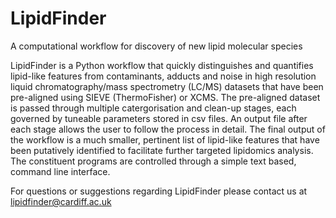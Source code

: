 # LipidFinder
A computational workflow for discovery of new lipid molecular species

LipidFinder is a Python workflow that quickly distinguishes and quantifies lipid-like features from contaminants, adducts and noise in high resolution liquid chromatography/mass spectrometry (LC/MS) datasets that have been pre-aligned using SIEVE (ThermoFisher) or XCMS. The pre-aligned dataset is passed through multiple catergorisation and clean-up stages, each governed by tuneable parameters stored in csv files. An output file after each stage allows the user to follow the process in detail. The final output of the workflow is a much smaller, pertinent list of lipid-like features that have been putatively identified to facilitate further targeted lipidomics analysis. The constituent programs are controlled through a simple text based, command line interface.

For questions or suggestions regarding LipidFinder please contact us at lipidfinder@cardiff.ac.uk
